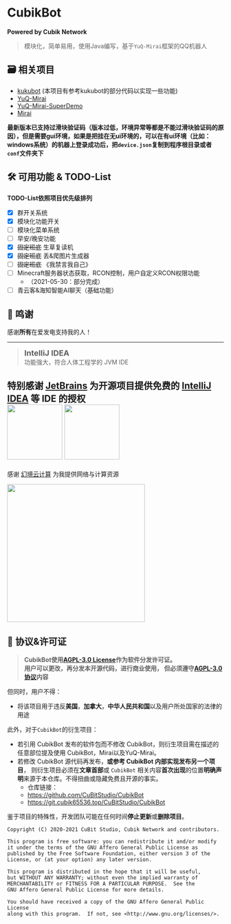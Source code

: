 # CubikBot
**Powered by Cubik Network**
>模块化，简单易用，使用Java编写，基于`YuQ-Mirai`框架的QQ机器人

## 🗃 相关项目
* [kukubot](https://github.com/kukume/kukubot) (本项目有参考kukubot的部分代码以实现一些功能)
* [YuQ-Mirai](https://github.com/YuQWorks/YuQ-Mirai)
* [YuQ-Mirai-SuperDemo](https://github.com/YuQWorks/YuQ-SuperDemo)
* [Mirai](https://github.com/mamoe/mirai)

**最新版本已支持过滑块验证码（版本过低，环境异常等都是不能过滑块验证码的原因），但是需要gui环境，如果是把挂在无ui环境的，可以在有ui环境（比如：windows系统）的机器上登录成功后，把`device.json`复制到程序根目录或者`conf`文件夹下**

## 🛠 可用功能 & TODO-List
**TODO-List依照项目优先级排列**
- [X] 群开关系统
- [X] 模块化功能开关
- [ ] 模块化菜单系统
- [ ] 早安/晚安功能
- [X] ~~固定班底~~ 生草复读机
- [X] ~~固定班底~~ 丢&爬图片生成器
- [ ] ~~固定班底~~ 《我禁言我自己》
- [ ] Minecraft服务器状态获取，RCON控制，用户自定义RCON权限功能
  - （2021-05-30：部分完成）
- [ ] 青云客&海知智能AI聊天（基础功能）

## 🎊 鸣谢
感谢**所有**在爱发电支持我的人！

------
> <span style="font-size: 1.28em">**IntelliJ IDEA**</span><br/>功能强大，符合人体工程学的 JVM IDE

特别感谢 [JetBrains](https://www.jetbrains.com/?from=CubikBot) 为开源项目提供免费的 [IntelliJ IDEA](https://www.jetbrains.com/idea/?from=CubikBot) 等 IDE 的授权  
[<img src="https://img.cubik65536.top/jetbrains.png" width="128"/>](https://www.jetbrains.com/?from=CubikBot)
[<img src="https://img.cubik65536.top/icon-intellij-idea.png" width="128"/>](https://www.jetbrains.com/idea/?from=CubikBot)
------
感谢 [幻境云计算](https://www.realmidc.net/) 为我提供网络与计算资源

[<img src="https://img.cubik65536.top/RealmidcLogo.png" width="320"/>](http://realmidc.net/)

## 📜 协议&许可证
> **CubikBot使用[AGPL-3.0 License](LICENSE)作为软件分发许可证。<br/>用户可以更改，再分发本开源代码，进行商业使用，
  但必须遵守[AGPL-3.0协议](LICENSE)内容**

但同时，用户不得：
- 将该项目用于违反**美国**，**加拿大**，**中华人民共和国**以及用户所处国家的法律的用途

此外，对于`CubikBot`的衍生项目：
- 若引用 CubikBot 发布的软件包而不修改 CubikBot，则衍生项目需在描述的任意部位提及使用 CubikBot，Mirai以及YuQ-Mirai。
- 若修改 CubikBot 源代码再发布，**或参考 CubikBot 内部实现发布另一个项目**，
  则衍生项目必须在**文章首部**或 `CubikBot` 相关内容**首次出现**的位置**明确声明**来源于本仓库。不得扭曲或隐藏免费且开源的事实。
    - 仓库链接：
    - https://github.com/CuBitStudio/CubikBot
    - https://git.cubik65536.top/CuBitStudio/CubikBot
    
鉴于项目的特殊性，开发团队可能在任何时间**停止更新**或**删除项目**。


    Copyright (C) 2020-2021 CuBit Studio, Cubik Network and contributors.

    This program is free software: you can redistribute it and/or modify
    it under the terms of the GNU Affero General Public License as
    published by the Free Software Foundation, either version 3 of the
    License, or (at your option) any later version.

    This program is distributed in the hope that it will be useful,
    but WITHOUT ANY WARRANTY; without even the implied warranty of
    MERCHANTABILITY or FITNESS FOR A PARTICULAR PURPOSE.  See the
    GNU Affero General Public License for more details.

    You should have received a copy of the GNU Affero General Public License
    along with this program.  If not, see <http://www.gnu.org/licenses/>.
